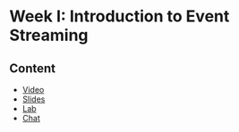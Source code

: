 # Week I: Introduction to Event Streaming

## Content

- [Video](https://youtu.be/8FCk9L2iBeU)
- [Slides](./ess-week1.pdf)
- [Lab](https://katacoda.com/datastax/courses/pulsar/install-and-run)
- [Chat](https://dtsx.io/discord)
